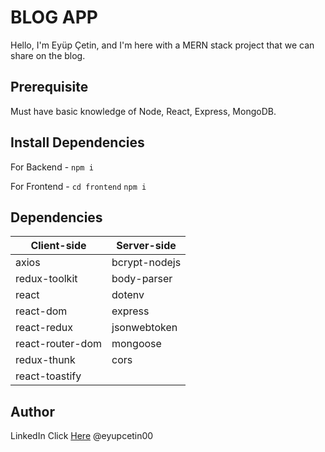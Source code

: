 # BLOG APP

Hello, I'm Eyüp Çetin, and I'm here with a MERN stack project that we can share on the blog.

## Prerequisite

Must have basic knowledge of Node, React, Express, MongoDB.

## Install Dependencies

For Backend - `npm i`

For Frontend - `cd frontend` `npm i` 

## Dependencies

| Client-side             | Server-side          |
|-------------------------|----------------------|
| axios        | bcrypt-nodejs|
| redux-toolkit| body-parser |
| react   | dotenv|
| react-dom  | express|
| react-redux | jsonwebtoken|
| react-router-dom| mongoose|
| redux-thunk |cors|
| react-toastify|  |

## Author

LinkedIn Click [Here](https://www.linkedin.com/in/eyupcetin00/) @eyupcetin00



